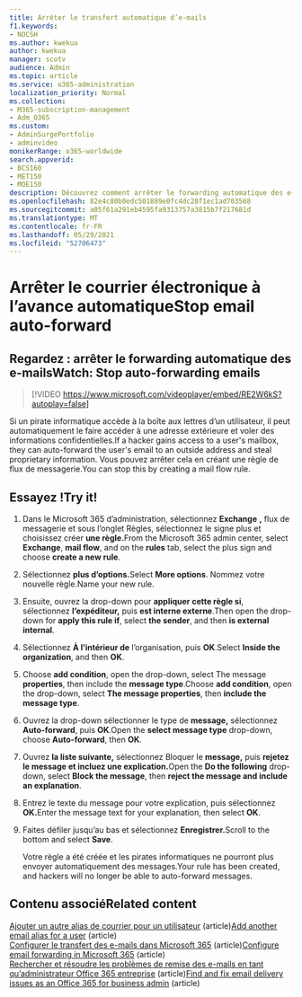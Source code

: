 ```yaml
---
title: Arrêter le transfert automatique d’e-mails
f1.keywords:
- NOCSH
ms.author: kwekua
author: kwekua
manager: scotv
audience: Admin
ms.topic: article
ms.service: o365-administration
localization_priority: Normal
ms.collection:
- M365-subscription-management
- Adm_O365
ms.custom:
- AdminSurgePortfolio
- adminvideo
monikerRange: o365-worldwide
search.appverid:
- BCS160
- MET150
- MOE150
description: Découvrez comment arrêter le forwarding automatique des e-mails en créant une règle de flux de messagerie pour éviter le vol d’informations propriétaires.
ms.openlocfilehash: 82e4c80b0edc501889e0fc4dc28f1ec1ad703568
ms.sourcegitcommit: a05f61a291eb4595fa9313757a3815b7f217681d
ms.translationtype: MT
ms.contentlocale: fr-FR
ms.lasthandoff: 05/29/2021
ms.locfileid: "52706473"
---
```

# <a name="stop-email-auto-forward"></a><span data-ttu-id="098e4-103">Arrêter le courrier électronique à l’avance automatique</span><span class="sxs-lookup"><span data-stu-id="098e4-103">Stop email auto-forward</span></span>

## <a name="watch-stop-auto-forwarding-emails"></a><span data-ttu-id="098e4-104">Regardez : arrêter le forwarding automatique des e-mails</span><span class="sxs-lookup"><span data-stu-id="098e4-104">Watch: Stop auto-forwarding emails</span></span>

> [!VIDEO https://www.microsoft.com/videoplayer/embed/RE2W6kS?autoplay=false]

<span data-ttu-id="098e4-105">Si un pirate informatique accède à la boîte aux lettres d’un utilisateur, il peut automatiquement le faire accéder à une adresse extérieure et voler des informations confidentielles.</span><span class="sxs-lookup"><span data-stu-id="098e4-105">If a hacker gains access to a user's mailbox, they can auto-forward the user's email to an outside address and steal proprietary information.</span></span> <span data-ttu-id="098e4-106">Vous pouvez arrêter cela en créant une règle de flux de messagerie.</span><span class="sxs-lookup"><span data-stu-id="098e4-106">You can stop this by creating a mail flow rule.</span></span>

## <a name="try-it"></a><span data-ttu-id="098e4-107">Essayez !</span><span class="sxs-lookup"><span data-stu-id="098e4-107">Try it!</span></span>

1. <span data-ttu-id="098e4-108">Dans le Microsoft 365 d’administration, sélectionnez **Exchange** **,** flux  de messagerie et sous l’onglet Règles, sélectionnez le signe plus et choisissez créer **une règle.**</span><span class="sxs-lookup"><span data-stu-id="098e4-108">From the Microsoft 365 admin center, select **Exchange**, **mail flow**, and on the **rules** tab, select the plus sign and choose **create a new rule**.</span></span>
1. <span data-ttu-id="098e4-109">Sélectionnez **plus d’options.**</span><span class="sxs-lookup"><span data-stu-id="098e4-109">Select **More options**.</span></span> <span data-ttu-id="098e4-110">Nommez votre nouvelle règle.</span><span class="sxs-lookup"><span data-stu-id="098e4-110">Name your new rule.</span></span>
1. <span data-ttu-id="098e4-111">Ensuite, ouvrez la drop-down pour **appliquer cette règle si**, sélectionnez **l’expéditeur,** puis **est interne externe**.</span><span class="sxs-lookup"><span data-stu-id="098e4-111">Then open the drop-down for **apply this rule if**, select **the sender**, and then **is external internal**.</span></span>
1. <span data-ttu-id="098e4-112">Sélectionnez **À l’intérieur de** l’organisation, puis **OK**.</span><span class="sxs-lookup"><span data-stu-id="098e4-112">Select **Inside the organization**, and then **OK**.</span></span>
1. <span data-ttu-id="098e4-113">Choose **add condition**, open the drop-down, select The message **properties**, then include the **message type**.</span><span class="sxs-lookup"><span data-stu-id="098e4-113">Choose **add condition**, open the drop-down, select **The message properties**, then **include the message type**.</span></span>
1. <span data-ttu-id="098e4-114">Ouvrez la drop-down sélectionner le type de **message,** sélectionnez **Auto-forward**, puis **OK**.</span><span class="sxs-lookup"><span data-stu-id="098e4-114">Open the **select message type** drop-down, choose **Auto-forward**, then **OK**.</span></span>
1. <span data-ttu-id="098e4-115">Ouvrez **la liste suivante,** sélectionnez Bloquer le **message,** puis **rejetez le message et incluez une explication.**</span><span class="sxs-lookup"><span data-stu-id="098e4-115">Open the **Do the following** drop-down, select **Block the message**, then **reject the message and include an explanation**.</span></span>
1. <span data-ttu-id="098e4-116">Entrez le texte du message pour votre explication, puis sélectionnez **OK.**</span><span class="sxs-lookup"><span data-stu-id="098e4-116">Enter the message text for your explanation, then select **OK**.</span></span>
1. <span data-ttu-id="098e4-117">Faites défiler jusqu’au bas et sélectionnez **Enregistrer.**</span><span class="sxs-lookup"><span data-stu-id="098e4-117">Scroll to the bottom and select **Save**.</span></span>

    <span data-ttu-id="098e4-118">Votre règle a été créée et les pirates informatiques ne pourront plus envoyer automatiquement des messages.</span><span class="sxs-lookup"><span data-stu-id="098e4-118">Your rule has been created, and hackers will no longer be able to auto-forward messages.</span></span>

## <a name="related-content"></a><span data-ttu-id="098e4-119">Contenu associé</span><span class="sxs-lookup"><span data-stu-id="098e4-119">Related content</span></span>

<span data-ttu-id="098e4-120">[Ajouter un autre alias de courrier pour un utilisateur](../admin/email/add-another-email-alias-for-a-user.md) (article)</span><span class="sxs-lookup"><span data-stu-id="098e4-120">[Add another email alias for a user](../admin/email/add-another-email-alias-for-a-user.md) (article)</span></span>\
<span data-ttu-id="098e4-121">[Configurer le transfert des e-mails dans Microsoft 365](../admin/email/configure-email-forwarding.md) (article)</span><span class="sxs-lookup"><span data-stu-id="098e4-121">[Configure email forwarding in Microsoft 365](../admin/email/configure-email-forwarding.md) (article)</span></span>\
<span data-ttu-id="098e4-122">[Rechercher et résoudre les problèmes de remise des e-mails en tant qu’administrateur Office 365 entreprise](/exchange/troubleshoot/email-delivery/email-delivery-issues) (article)</span><span class="sxs-lookup"><span data-stu-id="098e4-122">[Find and fix email delivery issues as an Office 365 for business admin](/exchange/troubleshoot/email-delivery/email-delivery-issues) (article)</span></span>
